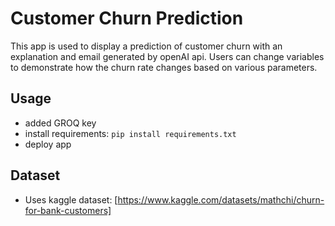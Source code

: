 # Customer Churn Prediction
This app is used to display a prediction of customer churn with an explanation and email generated by openAI api.
Users can change variables to demonstrate how the churn rate changes based on various parameters.
## Usage 
- added GROQ key
- install requirements: `pip install requirements.txt`
- deploy app

## Dataset
- Uses kaggle dataset: [https://www.kaggle.com/datasets/mathchi/churn-for-bank-customers]
